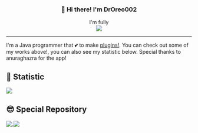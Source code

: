 <h3 align="center">👋 Hi there! I'm DrOreo002</h3>
<p align="center">
  I'm fully 
  </br>
  <img src="https://forthebadge.com/images/badges/powered-by-coffee.svg" />
</p>

---
I'm a Java programmer that 💕 to make <a href="https://www.spigotmc.org/resources/authors/droreo002.416123/">plugins!</a>. You can check out some of my works above!, you can also see my statistic below. Special thanks to anuraghazra for the app!  

<h2>🖖 Statistic</h1>
<a href="https://github.com/anuraghazra/github-readme-stats">
  <img align="center" src="https://github-readme-stats.vercel.app/api?username=droreo002&show_icons=true" />
</a>
<br>
<h2>😎 Special Repository</h1>
<a href="https://github.com/anuraghazra/github-readme-stats">
  <img align="center" src="https://github-readme-stats.vercel.app/api/pin/?username=droreo002&repo=oreocore" />
</a>
<a href="https://github.com/anuraghazra/github-readme-stats">
  <img align="center" src="https://github-readme-stats.vercel.app/api/pin/?username=droreo002&repo=growtopiabot" />
</a>
